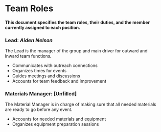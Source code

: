 # Team Roles
#### This document specifies the team roles, their duties, and the member currently assigned to each position.



### Lead: *Aiden Nelson*
The Lead is the manager of the group and main driver for outward and inward team functions.
* Communicates with outreach connections
* Organizes times for events
* Guides meetings and discussions
* Accounts for team feedback and improvement

### Materials Manager: [Unfilled]
The Material Manager is in charge of making sure that all needed materials are ready to go before any event.
* Accounts for needed materials and equipment
* Organizes equipment preparation sessions
